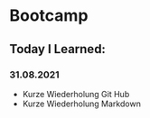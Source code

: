 # Bootcamp
## Today I Learned:
### 31.08.2021
- Kurze Wiederholung Git Hub
- Kurze Wiederholung Markdown
